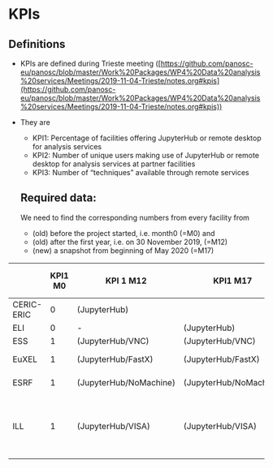 # KPIs

## Definitions

- KPIs are defined during Trieste meeting ([https://github.com/panosc-eu/panosc/blob/master/Work%20Packages/WP4%20Data%20analysis%20services/Meetings/2019-11-04-Trieste/notes.org#kpis](https://github.com/panosc-eu/panosc/blob/master/Work%20Packages/WP4%20Data%20analysis%20services/Meetings/2019-11-04-Trieste/notes.org#kpis))

- They are
  - KPI1: Percentage of facilities offering JupyterHub or remote desktop for analysis services
  - KPI2: Number of unique users making use of JupyterHub or remote desktop for analysis services at partner facilities
  - KPI3: Number of “techniques” available through remote services

  ## Required data:
  
  We need to find the corresponding numbers from every facility from
  - (old) before the project started, i.e. month0 (=M0) and
  - (old) after the first year, i.e. on 30 November 2019, (=M12)
  - (new) a snapshot from beginning of May 2020 (=M17)

|            |  KPI1 M0 | KPI 1 M12               | KPI1 M17               | KPI 2 M0 | KPI 2 M12 | KPI2 M17 |   KPI 3 M0 |   KPI 3 M12 | KPI3 M17 |
| ---------- | -------- | ----------------------- | ---------------------- | -------- | --------- | -------- | ---------- | ----------- | ----------- |
| CERIC-ERIC |        0 | (JupyterHub)            |                        |        0 |         0 |          |          0 |           0 |             |
| ELI        |        0 |                     -   | (JupyterHub)           |        0 |         1 |        2 |          0 |           1 |           1 |
| ESS        |        1 | (JupyterHub/VNC)        | (JupyterHub/VNC)       |       10 |        20 |       40 |          1 |           1 |           1 |
| EuXEL      |        1 | (JupyterHub/FastX)      | (JupyterHub/FastX)     |        - |       150 |  150-200 |          2 |           2 | 2           |
| ESRF       |        1 | (JupyterHub/NoMachine)  | (JupyterHub/NoMachine) |       20 |         0 |        0 | 1 beamline | 3 beamlines | 3 beamlines |
| ILL        |        1 | (JupyterHub/VISA)       | (JupyterHub/VISA)      |        0 |         1 |          |          0 |           2 | 40 instruments (remote desktop and jupyter) |
